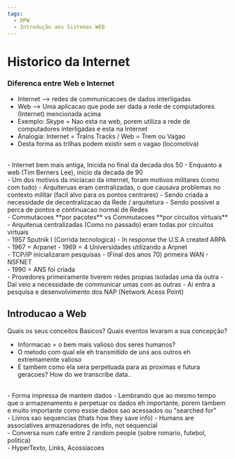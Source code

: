 ```yaml
---
tags:
  - DPW
  - Introdução aos Sistemas WEB
---
```

# Historico da Internet

### Diferenca entre Web e Internet
- Internet --> redes de communicacoes de dados interligadas
- Web --> Uma aplicacao que pode ser dada a rede de computadores (Internet) mencionada acima
- Exemplo: Skype = Nao esta na web, porem utiliza a rede de computadores interligadas e esta na Internet
- Analogia: Internet = Trains Tracks / Web = Trem ou Vagao
- Desta forma as trilhas podem existir sem o vagao (locomotiva)
<br>
- Internet bem mais antiga, Inicida no final da decada dos 50
- Enquanto a web (Tim Berners Lee), inicio da decada de 90
<br>
- Um dos motivos da iniciacao da internet, foram motivos militares (como com tudo)
- Arquiteruas eram centralizadas, o que causava problemas no contexto militar (facil alvo para os pontos centrares)
- Sendo criada a necessidade de decentralizacao da Rede / arquitetura
- Sendo possivel a perca de pontos e continuacao normal de Redes
<br>
- Commutacoes **por pacotes** vs Commutacoes **por circuitos virtuais**
<br>
- Arquiterua centralizadas (Como no passado) eram todas por circuitos virtuais
<br>
- 1957 Sputnik I (Corrida tecnologica)
- In response the U.S.A created ARPA
<br>
- 1967 = Arpanet
- 1969 = 4 Universidades utilizando a Arpnet
<br>
- TCP/IP inicializaram pesquisas
- (Final dos anos 70) primeira WAN
- NSFNET
<br>
- 1990  = ANS foi criada
<br>
- Provedores primeiramente tiverem redes propias isoladas uma da outra
- Dai veio a necessidade de communicar umas com as outras
- Ai entra a pesquisa e desenvolvimento dos NAP (Network Acess Point)

## Introducao a Web
Quais os seus conceitos Basicos? 
Quais eventos levaram a sua concepção?

- Informacao = o bem mais valioso dos seres humanos?
- O metodo com qual ele eh transmitido de uns aos outros eh extremamente valioso
- E tambem como ela sera perpetuada para as proximas e futura geracoes? How do we transcribe data..
<br>
- Forma impressa de mantem dados
- Lembrando que ao mesmo tempo que o armazenamento e perpetuar os dados eh importante, porem tambem e muito importante como essse dados sao acessados ou "searched for"
<br>
- Livros sao sequencias (thats how they save info)
- Humans are associatives armazenadores de info, not sequencial
<br>
- Conversa num cafe entre 2 random people (sobre romario, futebol, politica)
<br>
- HyperTexto, Links, Acossiacoes